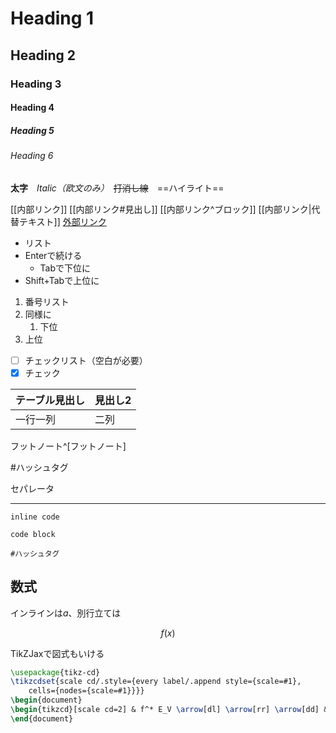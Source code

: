 
# Heading 1
## Heading 2
### Heading 3
#### Heading 4
##### Heading 5
###### Heading 6

**太字**　*Italic（欧文のみ）*　~~打消し線~~　==ハイライト==

[[内部リンク]]
[[内部リンク#見出し]]
[[内部リンク^ブロック]]
[[内部リンク|代替テキスト]]
[外部リンク](url)

- リスト
- Enterで続ける
	- Tabで下位に
- Shift+Tabで上位に

1. 番号リスト
2. 同様に
	1. 下位
3. 上位

- [ ] チェックリスト（空白が必要）
- [x] チェック

| テーブル見出し | 見出し2 |
| --- | --- |
| 一行一列 | 二列 |

フットノート^[フットノート]

#ハッシュタグ

セパレータ

---

`inline code`

```
code block
```

```query
#ハッシュタグ 
```

## 数式

インラインは$a$、別行立ては

$$ f(x) $$

TikZJaxで図式もいける

```tikz
\usepackage{tikz-cd}
\tikzcdset{scale cd/.style={every label/.append style={scale=#1},
    cells={nodes={scale=#1}}}}
\begin{document}
\begin{tikzcd}[scale cd=2] & f^* E_V \arrow[dl] \arrow[rr] \arrow[dd] & & E_V \arrow[dl] \arrow[dd] \\ f^* E \arrow[rr, crossing over] \arrow[dd] & & E \\ & U \arrow[dl] \arrow[rr] & & V \arrow[dl] \\ M \arrow[rr] & & N \arrow[from=uu, crossing over]\\ \end{tikzcd}
\end{document}
```
